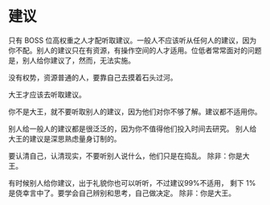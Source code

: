 # 建议

只有 BOSS 位高权重之人才配听取建议。一般人不应该听从任何人的建议，因为你不配。别人的建议只在有资源，有操作空间的人才适用。位低者常常面对的问题是，别人给你建议了，然而，无法实施。

没有权势，资源普通的人，要靠自己去摸着石头过河。

大王才应该去听取建议。

你不是大王，就不要听取别人的建议，因为他们对你不够了解。建议都不适用你。

别人给一般人的建议都是很泛泛的，因为你不值得他们投入时间去研究。
别人给大王的建议是深思熟虑量身订制的。

要认清自己，认清现实，不要听别人说什么，他们只是在捣乱。
除非：你是大王。

有时候别人给你建议，出于礼貌你也可以听听，不过建议99%不适用， 剩下 1% 是侥幸言中了。要学会自己辨别和思考，自己做决定。
除非：你是大王。
